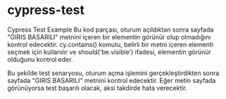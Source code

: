 # cypress-test
Cypress Test Example
Bu kod parçası, oturum açıldıktan sonra sayfada "GIRIS BASARILI" metnini içeren bir elementin görünür olup olmadığını kontrol edecektir. cy.contains() komutu, belirli bir metni içeren elementi seçmek için kullanılır ve should('be.visible') ifadesi, elementin görünür olduğunu kontrol eder.

Bu şekilde test senaryosu, oturum açma işlemini gerçekleştirdikten sonra sayfada "GIRIS BASARILI" metnini kontrol edecektir. Eğer metin sayfada görünüyorsa test başarılı olacak, aksi takdirde hata verecektir.
